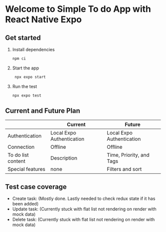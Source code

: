 # Welcome to Simple To do App with React Native Expo

## Get started

1. Install dependencies

   ```bash
   npm ci
   ```

2. Start the app

   ```bash
    npx expo start
   ```

3. Run the test
   ```bash
   npx expo test
   ```
## Current and Future Plan
|                |Current                        |Future                       |
|----------------|-------------------------------|-----------------------------|
|Authentication|Local Expo Authentication |Local Expo Authentication |
|Connection          |Offline            |Offline           |
|To do list content          |Description|Time, Priority, and Tags|
|Special features         |none|Filters and sort|

## Test case coverage
- Create task: (Mostly done. Lastly needed to check redux state if it has been added)
- Update task: (Currently stuck with flat list not rendering on render with mock data)
- Delete task: (Currently stuck with flat list not rendering on render with mock data)
